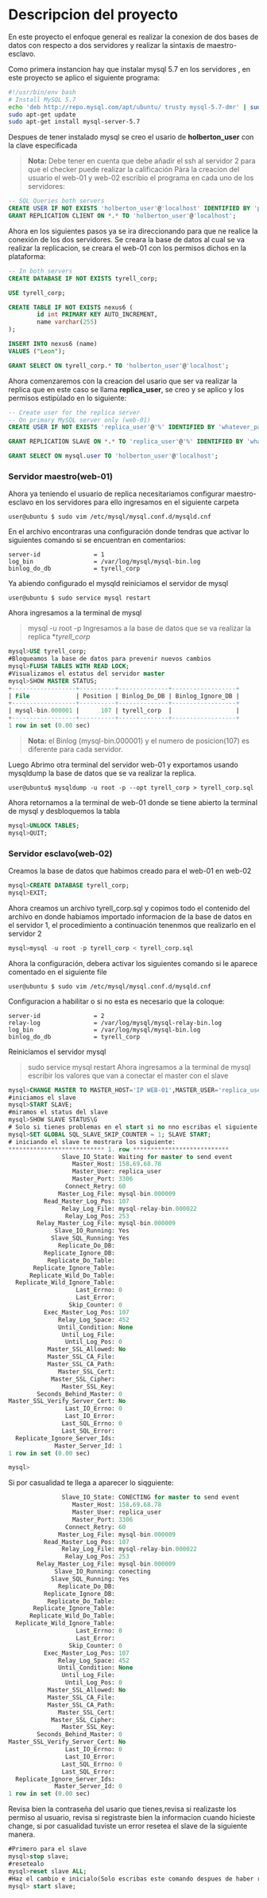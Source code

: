 # Descripcion del proyecto

En este proyecto el enfoque general es realizar la conexion de dos bases de datos con respecto a dos servidores y realizar la sintaxis de maestro- esclavo.

Como primera instancion hay que instalar mysql 5.7 en los servidores , en este proyecto se aplico el siguiente programa:
```bash
#!/usr/bin/env bash
# Install MySQL 5.7
echo 'deb http://repo.mysql.com/apt/ubuntu/ trusty mysql-5.7-dmr' | sudo tee -a /etc/apt/sources.list
sudo apt-get update
sudo apt-get install mysql-server-5.7
```
Despues de tener instalado mysql se creo el usario de **holberton_user** con la clave especificada
>**Nota:** Debe tener en cuenta que debe añadir el ssh al servidor 2 para que el checker puede realizar la calificación
Pàra la creacion del usuario el web-01  y web-02 escribio el programa en cada uno de los servidores:
```SQL
-- SQL Queries both servers
CREATE USER IF NOT EXISTS 'holberton_user'@'localhost' IDENTIFIED BY 'projectcorrection280hbtn';
GRANT REPLICATION CLIENT ON *.* TO 'holberton_user'@'localhost';
```
Ahora en los siguientes pasos ya se ira direccionando para que ne realice la conexión de los dos servidores.
Se creara la base de datos al cual se va realizar la replicacion, se creara el web-01 con los permisos dichos en la plataforma:
```SQL
-- In both servers
CREATE DATABASE IF NOT EXISTS tyrell_corp;

USE tyrell_corp;

CREATE TABLE IF NOT EXISTS nexus6 (
        id int PRIMARY KEY AUTO_INCREMENT,
        name varchar(255)
);

INSERT INTO nexus6 (name)
VALUES ("Leon");

GRANT SELECT ON tyrell_corp.* TO 'holberton_user'@'localhost';
```
Ahora comenzaremos con la creacion del usario que ser va realizar la replica que en este caso se llama **replica_user**, se creo y se aplico y los permisos estipùlado en lo siguiente:
```SQL
-- Create user for the replica server
-- On primary MySQL server only (web-01)
CREATE USER IF NOT EXISTS 'replica_user'@'%' IDENTIFIED BY 'whatever_password';

GRANT REPLICATION SLAVE ON *.* TO 'replica_user'@'%' IDENTIFIED BY 'whatever_password';

GRANT SELECT ON mysql.user TO 'holberton_user'@'localhost';
```

### Servidor maestro(web-01)
Ahora ya teniendo el usuario de replica necesitariamos configurar maestro-esclavo en los servidores para ello ingresamos en el siguiente carpeta
```console
user@ubuntu $ sudo vim /etc/mysql/mysql.conf.d/mysqld.cnf
```
En el archivo encontraras una configuración donde tendras que activar lo siguientes comando si se encuentran en comentarios:
```
server-id               = 1
log_bin                 = /var/log/mysql/mysql-bin.log
binlog_do_db            = tyrell_corp
```
Ya abiendo configurado el mysqld reiniciamos el servidor de mysql
```console
user@ubuntu $ sudo service mysql restart
```
Ahora ingresamos a la terminal de mysql
>mysql -u root -p
Ingresamos a la base de datos que se va realizar la replica **tyrell_corp*
```SQL
mysql>USE tyrell_corp;
#Bloqueamos la base de datos para prevenir nuevos cambios
mysql>FLUSH TABLES WITH READ LOCK;
#Visualizamos el estatus del servidor master
mysql>SHOW MASTER STATUS;
+------------------+----------+--------------+------------------+
| File             | Position | Binlog_Do_DB | Binlog_Ignore_DB |
+------------------+----------+--------------+------------------+
| mysql-bin.000001 |      107 | tyrell_corp  |                  |
+------------------+----------+--------------+------------------+
1 row in set (0.00 sec)
```
>**Nota:** el Binlog (mysql-bin.000001) y el numero de posicion(107) es diferente para cada servidor.

Luego Abrimo otra terminal del servidor web-01 y exportamos usando mysqldump la base de datos que se va realizar la replica.
```console
user@ubuntu$ mysqldump -u root -p --opt tyrell_corp > tyrell_corp.sql
```
Ahora retornamos a la terminal de web-01 donde se tiene abierto la terminal de mysql  y desbloquemos la tabla
```SQL
mysql>UNLOCK TABLES;
mysql>QUIT;
```
### Servidor esclavo(web-02)
Creamos la base de datos que habimos creado para el web-01 en web-02
```SQL
mysql>CREATE DATABASE tyrell_corp;
mysql>EXIT;
```
Ahora creamos un archivo tyrell_corp.sql y copimos todo el contenido del archivo en donde habiamos importado informacion de la base de datos en el servidor 1, el procedimiento a continuación tenenmos que realizarlo en el servidor 2
```SQL
mysql>mysql -u root -p tyrell_corp < tyrell_corp.sql
```
Ahora la configuración, debera activar los siguientes comando si le aparece comentado en el siguiente file
```console
user@ubuntu $ sudo vim /etc/mysql/mysql.conf.d/mysqld.cnf
```
Configuracion a habilitar o si no esta es necesario que la coloque:
```text
server-id               = 2
relay-log               = /var/log/mysql/mysql-relay-bin.log
log_bin                 = /var/log/mysql/mysql-bin.log
binlog_do_db            = tyrell_corp
```
Reiniciamos el servidor mysql
>sudo service mysql restart
Ahora ingresamos a la terminal de mysql escribir los valores que van a conectar el master con el slave
```SQL
mysql>CHANGE MASTER TO MASTER_HOST='IP WEB-01',MASTER_USER='replica_user', MASTER_PASSWORD='replica_user', MASTER_LOG_FILE='mysql-bin.000001', MASTER_LOG_POS=  107;
#iniciamos el slave
mysql>START SLAVE;
#miramos el status del slave
mysql>SHOW SLAVE STATUS\G
# Solo si tienes problemas en el start si no nno escribas el siguiente comando
mysql>SET GLOBAL SQL_SLAVE_SKIP_COUNTER = 1; SLAVE START; 
# iniciando el slave te mostrara los siguiente:
*************************** 1. row ***************************
               Slave_IO_State: Waiting for master to send event
                  Master_Host: 158.69.68.78
                  Master_User: replica_user
                  Master_Port: 3306
                Connect_Retry: 60
              Master_Log_File: mysql-bin.000009
          Read_Master_Log_Pos: 107
               Relay_Log_File: mysql-relay-bin.000022
                Relay_Log_Pos: 253
        Relay_Master_Log_File: mysql-bin.000009
             Slave_IO_Running: Yes
            Slave_SQL_Running: Yes
              Replicate_Do_DB: 
          Replicate_Ignore_DB: 
           Replicate_Do_Table: 
       Replicate_Ignore_Table: 
      Replicate_Wild_Do_Table: 
  Replicate_Wild_Ignore_Table: 
                   Last_Errno: 0
                   Last_Error: 
                 Skip_Counter: 0
          Exec_Master_Log_Pos: 107
              Relay_Log_Space: 452
              Until_Condition: None
               Until_Log_File: 
                Until_Log_Pos: 0
           Master_SSL_Allowed: No
           Master_SSL_CA_File: 
           Master_SSL_CA_Path: 
              Master_SSL_Cert: 
            Master_SSL_Cipher: 
               Master_SSL_Key: 
        Seconds_Behind_Master: 0
Master_SSL_Verify_Server_Cert: No
                Last_IO_Errno: 0
                Last_IO_Error: 
               Last_SQL_Errno: 0
               Last_SQL_Error: 
  Replicate_Ignore_Server_Ids: 
             Master_Server_Id: 1
1 row in set (0.00 sec)

mysql> 
```
Si por casualidad te llega a aparecer lo siqguiente:
```SQL
               Slave_IO_State: CONECTING for master to send event
                  Master_Host: 158.69.68.78
                  Master_User: replica_user
                  Master_Port: 3306
                Connect_Retry: 60
              Master_Log_File: mysql-bin.000009
          Read_Master_Log_Pos: 107
               Relay_Log_File: mysql-relay-bin.000022
                Relay_Log_Pos: 253
        Relay_Master_Log_File: mysql-bin.000009
             Slave_IO_Running: conecting
            Slave_SQL_Running: Yes
              Replicate_Do_DB: 
          Replicate_Ignore_DB: 
           Replicate_Do_Table: 
       Replicate_Ignore_Table: 
      Replicate_Wild_Do_Table: 
  Replicate_Wild_Ignore_Table: 
                   Last_Errno: 0
                   Last_Error: 
                 Skip_Counter: 0
          Exec_Master_Log_Pos: 107
              Relay_Log_Space: 452
              Until_Condition: None
               Until_Log_File: 
                Until_Log_Pos: 0
           Master_SSL_Allowed: No
           Master_SSL_CA_File: 
           Master_SSL_CA_Path: 
              Master_SSL_Cert: 
            Master_SSL_Cipher: 
               Master_SSL_Key: 
        Seconds_Behind_Master: 0
Master_SSL_Verify_Server_Cert: No
                Last_IO_Errno: 0
                Last_IO_Error: 
               Last_SQL_Errno: 0
               Last_SQL_Error: 
  Replicate_Ignore_Server_Ids: 
             Master_Server_Id: 0
1 row in set (0.00 sec)
```
Revisa bien la contraseña del usario que tienes,revisa si realizaste los permiso al usuario, revisa si registraste bien la informacion cuando hicieste change, si por casualidad tuviste un error resetea el slave de la siguiente manera.
```SQL
#Primero para el slave
mysql>stop slave;
#resetealo
mysql>reset slave ALL;
#Haz el cambio e inicialo(Solo escribas este comando despues de haber realizado los cambios)
mysql> start slave;
```
